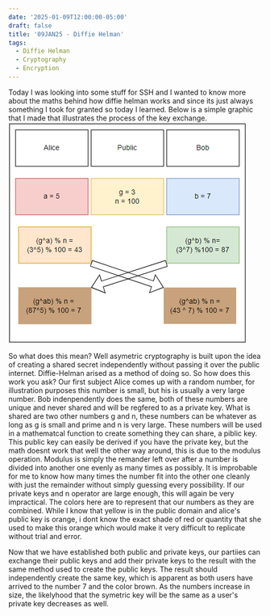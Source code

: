 ```yaml
---
date: '2025-01-09T12:00:00-05:00'
draft: false
title: '09JAN25 - Diffie Helman'
tags:
  - Diffie Helman
  - Cryptography
  - Encryption
---
```

Today I was looking into some stuff for SSH and I wanted to know more about the maths behind how diffie helman works and since its just always something I took for granted so today I learned. Below is a simple graphic that I made that illustrates the process of the key exchange.  
![Diffie Helman Key Exchange](./diffie_hel.png)

So what does this mean? Well asymetric cryptography is built upon the idea of creating a shared secret independently without passing it over the public internet. Diffie-Helman arised as a method of doing so. So how does this work you ask? Our first subject Alice comes up with a random number, for illustration purposes this number is small, but his is usually a very large number. Bob indenpendently does the same, both of these numbers are unique and never shared and will be regfered to as a private key. What is shared are two other numbers g and n, these numbers can be whatever as long as g is small and prime and n is very large. These numbers will be used in a mathematcal function to create something they can share, a piblic key. This public key can easily be derived if you have the private key, but the math doesnt work that well the other way around, this is due to the modulus operation. Modulus is simply the remander left over after a number is divided into another one evenly as many times as possibly. It is improbable for me to know how many times the number fit into the other one cleanly with just the remainder without simply guessing every possibility. If our private keys and n operator are large enough, this will again be very impractical. The colors here are to represent that our numbers as they are combined. While I know that yellow is in the public domain and alice's public key is orange, i dont know the exact shade of red or quantity that she used to make this orange which would make it very difficult to replicate without trial and error. 

Now that we have established both public and private keys, our partiies can exchange their public keys and add their private keys to the result with the same method used to create the public keys. The result should independently create the same key, which is apparent as both users have arrived to the number 7 and the color brown. As the numbers increase in size, the likelyhood that the symetric key will be the same as a user's private key decreases as well.